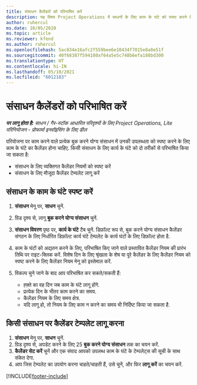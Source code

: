 ```yaml
---
title: संसाधन कैलेंडरों को परिभाषित करें
description: यह विषय Project Operations में साधनों के लिए काम के घंटे को स्पष्ट करने के तरीके के बारे में जानकारी देता है.
author: ruhercul
ms.date: 10/05/2020
ms.topic: article
ms.reviewer: kfend
ms.author: ruhercul
ms.openlocfilehash: 5ac834e16afc2f559bee6e10434f7015e8a8e51f
ms.sourcegitcommit: 40f68387f594180af64a5e5c748b6efa188bd300
ms.translationtype: HT
ms.contentlocale: hi-IN
ms.lasthandoff: 05/10/2021
ms.locfileid: "6012183"
---
```

# <a name="define-resource-calendars"></a>संसाधन कैलेंडरों को परिभाषित करें

_**पर लागू होता है:** साधन / गैर-स्टॉक आधारित परिदृश्यों के लिए Project Operations, Lite परिनियोजन - प्रोफार्मा इनवॉइसिंग के लिए डील_

परियोजना पर काम करने वाले प्रत्येक बुक करने योग्य संसाधन में उनकी उपलब्धता को स्पष्ट करने के लिए काम के घंटे का कैलेंडर होना चाहिए. किसी संसाधन के लिए कार्य के घंटे को दो तरीकों से परिभाषित किया जा सकता है: 

   - संसाधन के लिए व्यक्तिगत कैलेंडर नियमों को स्पष्ट करें
   - संसाधन के लिए मौजूदा कैलेंडर टेम्पलेट लागू करें

## <a name="define-a-resources-working-hours"></a>संसाधन के काम के घंटे स्पष्ट करें

1. **संसाधन** मेनू पर, **साधन** चुनें.
2. ग्रिड दृश्य से, लागू **बुक करने योग्य संसाधन** चुनें.
3. **संसाधन विवरण** पृष्ठ पर, **कार्य के घंटे** टैब चुनें. डिफ़ॉल्ट रूप से, बुक करने योग्य संसाधन कैलेंडर संगठन के लिए निर्धारित डिफ़ॉल्ट कार्य घंटे टेम्पलेट के कार्य घंटों के लिए डिफ़ॉल्ट होता है.
4. काम के घंटों को अद्यतन करने के लिए, परिभाषित किए जाने वाले प्रस्तावित कैलेंडर नियम की प्रारंभ तिथि पर राइट-क्लिक करें. विशेष दिन के लिए श्रृंखला के शेष या पूरे कैलेंडर के लिए कैलेंडर नियम को स्पष्ट करने के लिए कैलेंडर नियम मेनू को इस्तेमाल करें.
5. विकल्प चुने जाने के बाद आप परिभाषित कर सकते/सकती हैं:

    - ह्फ़्ते का वह दिन जब काम के घंटे लागू होंगे.
    - प्रत्येक दिन के भीतर काम करने का समय.
    - कैलेंडर नियम के लिए समय क्षेत्र.
    - यदि लागू हो, तो नियम के लिए काम न करने का समय भी निर्दिष्ट किया जा सकता है.

## <a name="applying-a-calendar-template-to-a-resource"></a>किसी संसाधन पर कैलेंडर टेम्पलेट लागू करना

1. **संसाधन** मेनू पर, **साधन** चुनें.
2. ग्रिड दृश्य से, अपडेट करने के लिए 25 **बुक करने योग्य संसाधन** तक का चयन करें.
3. **कैलेंडर सेट करें** चुनें और एक संवाद आपको उपलब्ध काम के घंटे के टेम्पलेट्स की सूची के साथ संकेत देगा.
4. आप जिस टेम्पलेट का उपयोग करना चाहते/चाहती हैं, उसे चुनें, और फिर **लागू करें** का चयन करें.


[!INCLUDE[footer-include](../includes/footer-banner.md)]